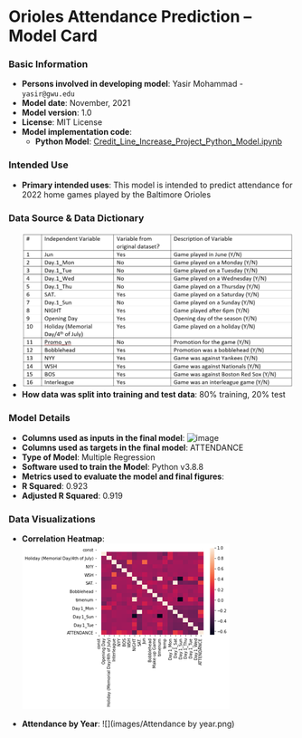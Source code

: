 # Orioles Attendance Prediction – Model Card

### Basic Information

* **Persons involved in developing model**: Yasir Mohammad - `yasir@gwu.edu`
* **Model date**: November, 2021
* **Model version**: 1.0
* **License**: MIT License
* **Model implementation code**:
  * **Python Model**: [Credit_Line_Increase_Project_Python_Model.ipynb](https://github.com/yasirbm/DNSC6301---Analytics-Edge/blob/main/Python_Model/Credit_Line_Increase_Project_Python_Model.ipynb)

### Intended Use
* **Primary intended uses**: This model is intended to predict attendance for 2022 home games played by the Baltimore Orioles

### Data Source & Data Dictionary

* ![](images/model_variables.jpg)
* **How data was split into training and test data**: 80% training, 20% test

### Model Details
* **Columns used as inputs in the final model**: 
![image](https://user-images.githubusercontent.com/89418186/131267179-aa1cfb80-98b6-454e-9790-3b382e6d6368.png)
*	**Columns used as targets in the final model**: ATTENDANCE
* **Type of Model**: Multiple Regression
*	**Software used to train the Model**: Python v3.8.8
*	**Metrics used to evaluate the model and final figures**:
  * **R Squared**: 0.923
  * **Adjusted R Squared**: 0.919

### Data Visualizations
* **Correlation Heatmap**:
![](images/corr_heatmap.png)

* **Attendance by Year**:
![](images/Attendance by year.png)
